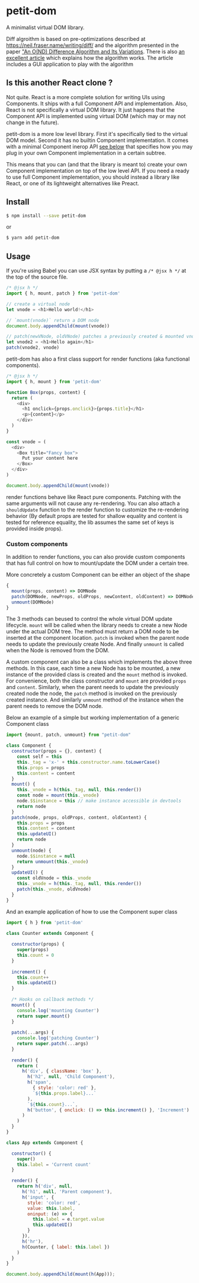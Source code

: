 # petit-dom

A minimalist virtual DOM library. 

Diff algroithm is based on pre-optimizations described at
https://neil.fraser.name/writing/diff/ and the algorithm presented
in the paper ["An O(ND) Difference Algorithm and Its Variations](http://citeseerx.ist.psu.edu/viewdoc/download?doi=10.1.1.4.6927&rep=rep1&type=pdf). There is also [an excellent article](https://www.codeproject.com/Articles/42279/Investigating-Myers-diff-algorithm-Part-of) which explains how the algorithm works. The article includes a GUI application to play
with the algorithm

## Is this another React clone ?

Not quite. React is a more complete solution for writing UIs using Components. It ships with a full 
Component API and implementation. Also, React is not specifically a virtual DOM library. It just happens that the Component
API is implemented using virtual DOM (which may or may not change in the future).

petit-dom is a more low level library. First it's specifically tied to the virtual DOM model. Second it has no builtin 
Component implementation. It comes with a minimal Component inerop API [see below](#custom-components) that specifies how
you may plug in your own Component implementation in a certain subtree.

This means that you can (and that the library is meant to) create your own Component implementation on top of the low level API.
If you need a ready to use full Component implementation, you should instead a library like React, or one of its 
lightweight alternatives like Preact.

## Install

```sh
$ npm install --save petit-dom
```

or

```sh
$ yarn add petit-dom
```

## Usage


If you're using Babel you can use JSX syntax by putting a `/* @jsx h */` at the top of the source file.

```js
/* @jsx h */
import { h, mount, patch } from 'petit-dom'

// create a virtual node
let vnode = <h1>Hello world!</h1>

// `mount(vnode)` return a DOM node 
document.body.appendChild(mount(vnode))

// patch(newVNode, oldVNode) patches a previously created & mounted vnode
let vnode2 = <h1>Hello again</h1>
patch(vnode2, vnode)
```

petit-dom has also a first class support for render functions (aka functional components).

```js
/* @jsx h */
import { h, mount } from 'petit-dom'

function Box(props, content) {
  return (
    <div>
      <h1 onclick={props.onclick}>{props.title}</h1>
      <p>{content}</p>
    </div>
  )
}

const vnode = (
  <div>
    <Box title="Fancy box">
      Put your content here
    </Box>
  </div>
)

document.body.appendChild(mount(vnode))
```

render functions behave like React pure components. Patching with the same
arguments will not cause any re-rendering. You can also attach a `shouldUpdate`
function to the render function to customize the re-rendering behavior (By default
props are tested for shallow equality and content is tested for reference equality,
the lib assumes the same set of keys is provided inside props).


### Custom components

In addition to render functions, you can also provide custom components that has full control on how to mount/update
the DOM under a certain tree.

More concretely a custom Component can be either an object of the shape

```js
{  
  mount(props, content) => DOMNode
  patch(DOMNode, newProps, oldProps, newContent, oldContent) => DOMNode
  unmount(DOMNode)
}
```

The 3 methods can beused to control the whole virtual DOM update lifecycle. `mount` will be called when the library needs to 
create a new Node under the actual DOM tree. The method must return a DOM node to be inserted at the component location. `patch` 
is invoked when the parent node needs to update the previously create Node. And finally `unmount` is called when the Node is 
removed from the DOM.

A custom component can also be a class which implements the above three methods. In this case, each time a new Node has to be
mounted, a new instance of the provided class is created and the `mount` method is invoked. For convenience, both the class
constructor and `mount` are provided `props` and `content`. Similarly, when the parent needs to update the previously
created node the node, the `patch` method is invoked on the previously created instance. And similarly `unmount` method of
the instance when the parent needs to remove the DOM node.

Below an example of a simple but working implementation of a generic Component class

```js
import {mount, patch, unmount} from "petit-dom"

class Component {
  constructor(props = {}, content) {
    const self = this
    this._tag = 'x-' + this.constructor.name.toLowerCase()
    this.props = props
    this.content = content
  }
  mount() {
    this._vnode = h(this._tag, null, this.render())
    const node = mount(this._vnode)
    node.$$instance = this // make instance accessible in devtools
    return node
  }
  patch(node, props, oldProps, content, oldContent) {
    this.props = props
    this.content = content
    this.updateUI()
    return node
  }
  unmount(node) {
    node.$$instance = null
    return unmount(this._vnode)
  }
  updateUI() {
    const oldVnode = this._vnode
    this._vnode = h(this._tag, null, this.render())
    patch(this._vnode, oldVnode)
  }
}
```

And an example application of how to use the Component super class

```js
import { h } from 'petit-dom'

class Counter extends Component {
  
  constructor(props) {
    super(props)
    this.count = 0
  }
  
  increment() {
    this.count++
    this.updateUI()
  }
  
  /* Hooks on callback methods */
  mount() {
    console.log('mounting Counter')
    return super.mount()
  }
  
  patch(...args) {
    console.log('patching Counter')
    return super.patch(...args)
  }
  
  render() {
    return (
      h('div', { className: 'box' },
        h('h2', null, 'Child Component'),
        h('span', 
          { style: 'color: red' }, 
          `${this.props.label}...`
        ),
        `${this.count}...`,            
        h('button', { onclick: () => this.increment() }, 'Increment')
      )
    )
  }
}

class App extends Component {

  constructor() {
    super()
    this.label = 'Current count'
  }

  render() {
    return h('div', null,
      h('h1', null, 'Parent component'),
      h('input', { 
        style: 'color: red',
        value: this.label,
        oninput: (e) => {
          this.label = e.target.value
          this.updateUI()
        }
      }),
      h('hr'),
      h(Counter, { label: this.label })
    )
  }
}

document.body.appendChild(mount(h(App)));
```
